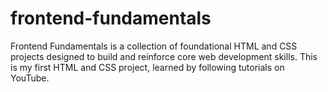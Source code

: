 # frontend-fundamentals
Frontend Fundamentals is a collection of foundational HTML and CSS projects designed to build and reinforce core web development skills. This is my first HTML and CSS project, learned by following tutorials on YouTube. 
